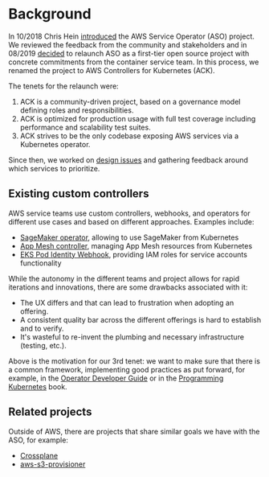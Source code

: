 # Background

In 10/2018 Chris Hein [introduced](https://aws.amazon.com/blogs/opensource/aws-service-operator-kubernetes-available/) the AWS Service Operator (ASO) project. We reviewed the feedback from the community and stakeholders and in 08/2019 [decided](https://github.com/aws/containers-roadmap/issues/456) to relaunch ASO as a first-tier open source project with concrete commitments from the container service team. In this process, we renamed the project to AWS Controllers for Kubernetes (ACK).

The tenets for the relaunch were:

1. ACK is a community-driven project, based on a governance model defining roles and responsibilities.
2. ACK is optimized for production usage with full test coverage including performance and scalability test suites.
3. ACK strives to be the only codebase exposing AWS services via a Kubernetes operator. 

Since then, we worked on [design issues](https://github.com/aws/aws-controllers-k8s/issues?q=is%3Aissue+is%3Aopen+sort%3Aupdated-desc+label%3Adesign) and gathering feedback around which services to prioritize.


## Existing custom controllers

AWS service teams use custom controllers, webhooks, and operators for different use cases and based on different approaches. Examples include:

- [SageMaker operator](https://github.com/aws/amazon-sagemaker-operator-for-k8s), allowing to use SageMaker from Kubernetes 
- [App Mesh controller](https://github.com/aws/aws-app-mesh-controller-for-k8s), managing App Mesh resources from Kubernetes
- [EKS Pod Identity Webhook](https://github.com/aws/amazon-eks-pod-identity-webhook), providing IAM roles for service accounts functionality

While the autonomy in the different teams and project allows for rapid iterations and innovations, there are some drawbacks associated with it:

- The UX differs and that can lead to frustration when adopting an offering.
- A consistent quality bar across the different offerings is hard to establish and to verify.
- It's wasteful to re-invent the plumbing and necessary infrastructure (testing, etc.).

Above is the motivation for our 3rd tenet: we want to make sure that there is a common framework, implementing good practices as put forward, for example, in the [Operator Developer Guide](https://operators.gitbook.io/operator-developer-guide-for-red-hat-partners/) or in the [Programming Kubernetes](https://programming-kubernetes.info/) book.

## Related projects

Outside of AWS, there are projects that share similar goals we have with the ASO, for example:

- [Crossplane](https://github.com/crossplane/provider-aws)
- [aws-s3-provisioner](https://github.com/yard-turkey/aws-s3-provisioner)